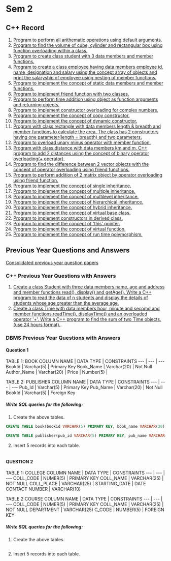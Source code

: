 # Sem 2

## C++ Record
1. [Program to perform all arithematic operations using default arguments.](./lab/defaultArg.cpp)
2. [Program to find the volume of cube, cylinder and rectangular box using function overloading within a class.](./lab/overloading.cpp)
3. [Program to create class student with 3 data members and member functions.](./lab/studentAgeDifferentitate.cpp)
4. [Program to create a class employee having data members employee id, name, designation and salary using the concept array of objects and print the salaryship of employee using nesting of member functions. ](./lab/employessNesting.cpp)
5. [Program to implement the concept of static data members and member functions. ](./lab/staticDataFunc.cpp)
6. [Program to implement friend function with two classes.](./lab/friendFunc.cpp)
7. [Program to perform time addition using object as function arguments and returning objects.](./lab/timeObjArg-RetArg.cpp)
8. [Program to implement constructor overloading for complex numbers.](./lab/consOverComplex.cpp)
9. [Program to implement the concept of copy constructor.](./lab/copyConstructor.cpp)
10. [Program to implement the concept of dynamic constructor.](./lab/dynamicConstructor.cpp)
11. [Program with class rectangle with data members length & breadth and member functions to calculate the area. The class has 2 constructors having one parameter(length = breadth) and two parameters.](./lab/rectangle.cpp)
12. [Program to overload unary minus operator with member function.](./lab/overloadUnaryMinusMemb.cpp)
13. [Program with class distance with data members km and m. C++ program to add 2 distances using the concept of binary operator overloading(+ operator).](./lab/distanceBinaryOverloading.cpp)
14. [Program to find the difference between 2 vector objects with the concept of operator overloading using friend functions.](./lab/vectorDifference.cpp)
15. [Program to perform addition of 2 matrix object by operator overloading using friend function.](./lab/matrixAddOverload.cpp)
16. [Program to implement the concept of single inheritance.](./lab/singleInheritancePublic.cpp)
17. [Program to implement the concept of multiple inheritance.](./lab/multipleInheritance.cpp)
18. [Program to implement the concept of multilevel inheritance.](./lab/multiLevelInheritance.cpp) 
19. [Program to implement the concept of hierarchical inheritance.](./lab/hierarchialInheritance.cpp)
20. [Program to implement the concept of hybrid inheritance.](./lab/hybridInheritance.cpp)
21. [Program to implement the concept of virtual base class.](./lab/virtualBaseClass.cpp)
22. [Program to implement constructors in derived class.](./lab/constructorDerivedClass.cpp)
23. [Program to implement the concept of 'this' pointer.](./lab/thisPointer.cpp)
24. [Program to implement the concept of virtual function.](./lab/virtualFunction.cpp)
25. [Program to implement the concept of run time polymorphism.](./lab/runTimePolymorphism.cpp)

## Previous Year Questions and Answers
[Consolidated previous year question papers](./prevQns/cppDbms.pdf)

### C++ Previous Year Questions with Answers
1. [Create a class Student with three data members name, age and address and member functions read(), display() and getAge(). Write a C++ program to read the data of n students and display the details of students whose age greater than the average age.](./prevQns/studentAverage.cpp)
2. [Create a class Time with data members hour, minute and secomd and member functions readTime(), displayTime() and an overloaded operator '+'. Write a C++ program to find the sum of two Time objects. (use 24 hours format).]().


### DBMS Previous Year Questions with Answers

#### Question 1

TABLE 1: BOOK
COLUMN NAME | DATA TYPE | CONSTRAINTS
--- | --- | --- 
BookId | Varchar(5) | Primary Key 
Book_Name | Varchar(20) | Not Null
Author_Name | Varchar(20) |
Price | Number(5) |

TABLE 2: PUBLISHER
COLUMN NAME | DATA TYPE | CONSTRAINTS
--- | --- | --- 
Pub_Id | Varchar(5) | Primary Key 
Pub_Name | Varchar(20) | Not Null
BookId | Varchar(5) | Foreign Key

##### Write SQL queries for the following:

1. Create the above tables.
```sql
CREATE TABLE book(bookid VARCHAR(5) PRIMARY KEY, book_name VARCHAR(20) NOT NULL, author_name VARCHAR(20), price NUMERIC(5, 0));

CREATE TABLE publisher(pub_id VARCHAR(5) PRIMARY KEY, pub_name VARCHAR(20) NOT NULL, bookid VARCHAR(5) REFERENCES book(bookid));
```
2. Insert 5 records into each table.
```sql

```

#### QUESTION 2

TABLE 1: COLLEGE
COLUMN NAME | DATA TYPE | CONSTRAINTS
--- | --- | ---
COLL_CODE | NUMER(5) | PRIMARY KEY
COLL_NAME | VARCHAR(25) | NOT NULL
COLL_PLACE | VARCHAR(25) |
STARTING_DATE | DATE 
CONTACT NUMBER | VARCHAR(10)

TABLE 2:COURSE
COLUMN NAME | DATA TYPE | CONSTRAINTS
--- | --- | ---
COLL_CODE | NUMER(5) | PRIMARY KEY
COLL_NAME | VARCHAR(25) | NOT NULL
DEPARTMENT | VARCHAR(25)
C_CODE | NUMBER(5) | FOREIGN KEY

##### Write SQL queries for the following:

1. Create the above tables.
```sql

```
2. Insert 5 records into each table.
```sql

```

